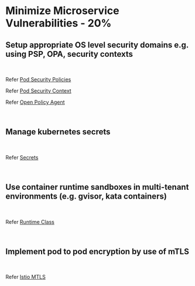 # Minimize Microservice Vulnerabilities - 20%

## Setup appropriate OS level security domains e.g. using PSP, OPA, security contexts

<br />

Refer [Pod Security Policies](../topics/pod_security_policies.md)  

Refer [Pod Security Context](../topics/pod_security_context.md)  

Refer [Open Policy Agent](https://kubernetes.io/blog/2019/08/06/opa-gatekeeper-policy-and-governance-for-kubernetes/)  

<br />

## Manage kubernetes secrets

<br />

Refer [Secrets](../topics/secrets.md)

<br />

## Use container runtime sandboxes in multi-tenant environments (e.g. gvisor, kata containers)

<br />

Refer [Runtime Class](../topics/runtime_class.md)

<br />

## Implement pod to pod encryption by use of mTLS

<br />

Refer [Istio MTLS](https://istio.io/latest/docs/tasks/security/authentication/authn-policy/#auto-mutual-tls)

<br />